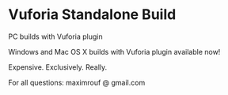 # Vuforia Standalone Build
PC builds with Vuforia plugin

Windows and Mac OS X builds with Vuforia plugin available now!

Expensive. Exclusively. Really.

For all questions: maximrouf @ gmail.com
